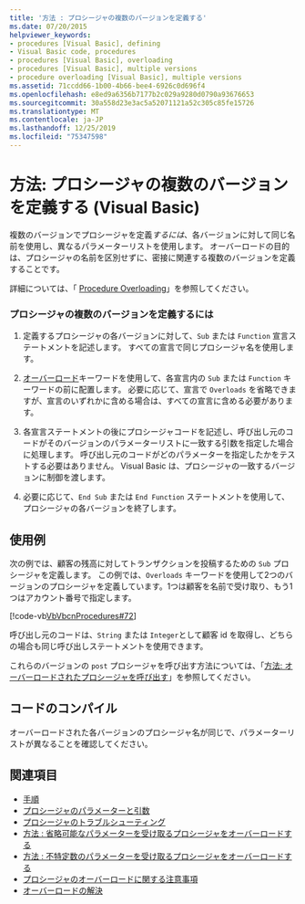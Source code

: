 ```yaml
---
title: '方法 : プロシージャの複数のバージョンを定義する'
ms.date: 07/20/2015
helpviewer_keywords:
- procedures [Visual Basic], defining
- Visual Basic code, procedures
- procedures [Visual Basic], overloading
- procedures [Visual Basic], multiple versions
- procedure overloading [Visual Basic], multiple versions
ms.assetid: 71ccdd66-1b00-4b66-bee4-6926c0d696f4
ms.openlocfilehash: e8ed9a6356b7177b2c029a9280d0790a93676653
ms.sourcegitcommit: 30a558d23e3ac5a52071121a52c305c85fe15726
ms.translationtype: MT
ms.contentlocale: ja-JP
ms.lasthandoff: 12/25/2019
ms.locfileid: "75347598"
---
```

# <a name="how-to-define-multiple-versions-of-a-procedure-visual-basic"></a>方法: プロシージャの複数のバージョンを定義する (Visual Basic)
複数のバージョンでプロシージャを定義*するには*、各バージョンに対して同じ名前を使用し、異なるパラメーターリストを使用します。 オーバーロードの目的は、プロシージャの名前を区別せずに、密接に関連する複数のバージョンを定義することです。  
  
 詳細については、「 [Procedure Overloading](./procedure-overloading.md)」を参照してください。  
  
### <a name="to-define-multiple-versions-of-a-procedure"></a>プロシージャの複数のバージョンを定義するには  
  
1. 定義するプロシージャの各バージョンに対して、`Sub` または `Function` 宣言ステートメントを記述します。 すべての宣言で同じプロシージャ名を使用します。  
  
2. [オーバーロード](../../../../visual-basic/language-reference/modifiers/overloads.md)キーワードを使用して、各宣言内の `Sub` または `Function` キーワードの前に配置します。 必要に応じて、宣言で `Overloads` を省略できますが、宣言のいずれかに含める場合は、すべての宣言に含める必要があります。  
  
3. 各宣言ステートメントの後にプロシージャコードを記述し、呼び出し元のコードがそのバージョンのパラメーターリストに一致する引数を指定した場合に処理します。 呼び出し元のコードがどのパラメーターを指定したかをテストする必要はありません。 Visual Basic は、プロシージャの一致するバージョンに制御を渡します。  
  
4. 必要に応じて、`End Sub` または `End Function` ステートメントを使用して、プロシージャの各バージョンを終了します。  
  
## <a name="example"></a>使用例  
 次の例では、顧客の残高に対してトランザクションを投稿するための `Sub` プロシージャを定義します。 この例では、`Overloads` キーワードを使用して2つのバージョンのプロシージャを定義しています。1つは顧客を名前で受け取り、もう1つはアカウント番号で指定します。  
  
 [!code-vb[VbVbcnProcedures#72](~/samples/snippets/visualbasic/VS_Snippets_VBCSharp/VbVbcnProcedures/VB/Class1.vb#72)]  
  
 呼び出し元のコードは、`String` または `Integer`として顧客 id を取得し、どちらの場合も同じ呼び出しステートメントを使用できます。  
  
 これらのバージョンの `post` プロシージャを呼び出す方法については、「[方法: オーバーロードされたプロシージャを呼び出す](./how-to-call-an-overloaded-procedure.md)」を参照してください。  
  
## <a name="compile-the-code"></a>コードのコンパイル  
 オーバーロードされた各バージョンのプロシージャ名が同じで、パラメーターリストが異なることを確認してください。  
  
## <a name="see-also"></a>関連項目

- [手順](./index.md)
- [プロシージャのパラメーターと引数](./procedure-parameters-and-arguments.md)
- [プロシージャのトラブルシューティング](./troubleshooting-procedures.md)
- [方法 : 省略可能なパラメーターを受け取るプロシージャをオーバーロードする](./how-to-overload-a-procedure-that-takes-optional-parameters.md)
- [方法 : 不特定数のパラメーターを受け取るプロシージャをオーバーロードする](./how-to-overload-a-procedure-that-takes-an-indefinite-number-of-parameters.md)
- [プロシージャのオーバーロードに関する注意事項](./considerations-in-overloading-procedures.md)
- [オーバーロードの解決](./overload-resolution.md)
